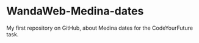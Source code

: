 # WandaWeb-Medina-dates
My first repository on GitHub, about Medina dates for the CodeYourFuture task.
